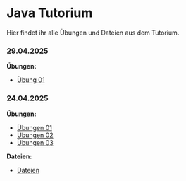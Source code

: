 # Java Tutorium

Hier findet ihr alle Übungen und Dateien aus dem Tutorium.

### 29.04.2025

**Übungen:**

- [Übung 01](src/main/java/de/thi/java2/tut290425/uebung/Übung.md)

### 24.04.2025

**Übungen:**

- [Übungen 01](src/main/java/de/thi/java2/tut240425/Übungen01.md)
- [Übungen 02](src/main/java/de/thi/java2/tut240425/Übungen02.md)
- [Übungen 03](src/main/java/de/thi/java2/tut240425/Übungen03.md)

**Dateien:**

- [Dateien](src/main/java/de/thi/java2/tut240425)